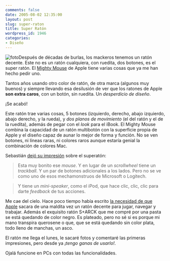 ```yaml
---
comments: false
date: 2005-08-02 12:35:00
layout: post
slug: super-raton
title: Super Ratón
wordpress_id: 1946
categories:
- Diseño
---
```


![foto](http://www.minid.net/images/23.png)Después de décadas de burlas, los mackeros tenemos un ratón decente. Este no es un ratón cualquiera, con ruedita, dos botones, es el super ratón. El [Mighty Mouse](http://www.apple.com/es/mightymouse/) de Apple tiene varias cosas que ya me han hecho pedir uno.





Tantos años usando otro color de ratón, de otra marca (algunos muy buenos) y siempre llevando esa desilusión de ver que los ratones de Apple **son extra caros**, con un botón, sin ruedita. Un _desperdicio de diseño_.





¡Se acabó!





Este ratón trae varias cosas, 5 botones (izquierdo, derecho, abajo izquierdo, abajo derecho, y la rueda), y _dos planos de movimiento_ (el del ratón y el de la ruedita), además de pegar con el _look_ para el iBook. El Mighty Mouse combina la capacidad de un ratón multibotón con la superficie propia de Apple y el diseño capaz de aunar lo mejor de forma y función. No se ven botones, ni líneas raras, ni colores raros aunque estaría genial la combinación de colores Mac.





Sebastián [dejó su impresión](http://www.zonageek.com/blog/archivos/2005/08/02-103248.php) sobre el superatón:





> Esta muy bonito ese _mouse_. Y en lugar de un _scrollwheel_ tiene un _trackball_. Y un par de botones adicionales a los lados. Pero no se ve como uno de esos mechamonstruos de Microsoft o Logitech.
> 
> 


> 
> Y tiene un _mini-speaker_, como el iPod, que hace clic, clic, clic para darte _feedback_ de tus acciones.





Me cae del cielo. Hace poco tiempo había escrito [la necesidad de que Apple](http://www.minid.net/articulos/2183/quiero-un-mouse-como-la-gente) sacara de una maldita vez un ratón decente para jugar, navegar y trabajar. Además el exquisito ratón S+ARCK que me compré por una pasta se está quedando de color negro. Es plateado, pero no sé si es porque mi mano transpira querosene o que, que se está quedando sin color plata, todo lleno de manchas, un asco.





El ratón me llega el lunes, le sacaré fotos y comentaré las primeras impresiones, pero desde ya _¡tengo ganas de usarlo!_.





Ojalá funcione en PCs con todas las funcionalidades.
